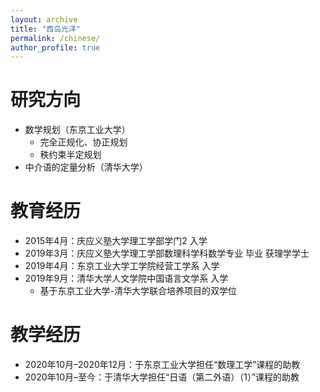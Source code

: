 ```yaml
---
layout: archive
title: "西岛光洋"
permalink: /chinese/
author_profile: true
---
```

# 研究方向
- 数学规划（东京工业大学）
  - 完全正规化、协正规划
  - 秩约束半定规划
- 中介语的定量分析（清华大学）

# 教育经历
- 2015年4月：庆应义塾大学理工学部学门2 入学
- 2019年3月：庆应义塾大学理工学部数理科学科数学专业 毕业 获理学学士
- 2019年4月：东京工业大学工学院经营工学系 入学
- 2019年9月：清华大学人文学院中国语言文学系 入学
  - 基于东京工业大学-清华大学联合培养项目的双学位

# 教学经历
- 2020年10月–2020年12月：于东京工业大学担任“数理工学”课程的助教
- 2020年10月–至今：于清华大学担任“日语（第二外语）（1）”课程的助教
